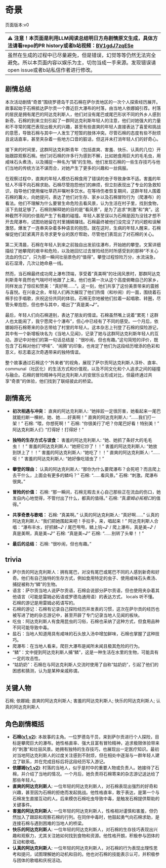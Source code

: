 # 奇景
页面版本:v0
 

| :warning: 注意！本页面是利用LLM阅读总结明日方舟剧情原文生成，具体方法请看repo的PR history或者b站视频：[BV1gdJ7zqESe](https://www.bilibili.com/video/BV1gdJ7zqESe/)         |
|:----------------------------|
| 虽然在生成的过程中已尽量避免，但是错误，幻觉等等仍然无法完全避免。所以本页面内容以娱乐为主，切勿当成一手来源。发现错误请open issue或者b站私信作者进行修改。|



## 剧情总结
本次活动剧情“奇景”围绕罗德岛干员石棉在萨尔贡地区的一次个人探索经历展开。故事起始于石棉抵达萨尔贡一个靠近巨大瀑布的村落，由当地人依娜姆引荐。村落的居民是拥有尾巴的阿达克利斯人，他们对没有尾巴或尾巴形状不同的外乡人感到新奇。石棉的到来立刻引起了一群阿达克利斯年轻人的注意，他们对她强大的力量和不寻常的尾巴表现出极大的兴趣，甚至有些直爽的年轻人直接表达了喜爱和挑战的意愿，导致石棉与其中一人发生了短暂的肢体冲突。尽管石棉的态度有些不耐烦且说话直率，甚至夹杂着一些地方口音的脏话，但这并未打消年轻人们的好奇心。

接下来的时间里，这群阿达克利斯青年（包括直爽、害羞、快乐、认真的几位）开始跟踪观察石棉。他们对石棉的许多行为感到不解，比如她食用巨大的毛毛虫，用咸味石头煮汤，以及捕捉一种名为“鳞”的生物。他们发现石棉的一些生存技巧与他们当地的传统方法不谋而合，对她产生了更多的兴趣和一丝佩服。

在观察过程中，直爽的年轻人模仿石棉食用了错误的虫子导致身体不适。害羞的年轻人不得不向石棉求助。石棉尽管抱怨他们的麻烦，但立刻表现出了专业的急救知识，指导他们使用催吐草药并嘱咐多饮水。在等待伤者恢复期间，这群年轻人围着石棉的篝火，向她提问，表达了他们对生存、家乡以及石棉冒险行为（爬瀑布）的看法。他们不理解为什么要冒生命危险去看风景，认为生活在村子里，找到食物，活下去就足够了。石棉则解释她的目的是“看风景”，是为了追求“刺激”和“爽”。这种截然不同的价值观产生了有趣的碰撞。年轻人甚至误以为石棉是因为没钱才想不开去爬瀑布，试图劝她留在村里捕鳞赚钱。石棉最终被他们没完没了的问题和误解激怒，爆发了一连串夹杂着多种语言的抱怨。就在这时，生病的年轻人醒来，石棉催促他们赶紧离开去寻求更专业的医疗帮助，尽管他们表现出了对石棉的关心。

第二天清晨，石棉在年轻人到来之前独自出发前往瀑布，开始她的攀登。文案详细描绘了她攀爬的艰辛和危险，以及她回忆过去冒险经历时所感受到的那种“不关心流血的伤口”，只为那一瞬间壮丽景色的“值得”。攀登过程惊险万分，水流湍急，岩石湿滑，几次让她命悬一线。

然而，当石棉最终成功爬上瀑布顶端，享受着“真美啊”的壮阔风景时，那群阿达克利斯青年竟然也气喘吁吁地跟了上来。他们也第一次从这个高度俯瞰自己的家乡，同样发出了惊叹和赞美：“真好啊......”。这一刻，他们共享了这份美景带来的震撼与喜悦。在兴奋之余，年轻人们再次展现了他们热情（和吵闹）的一面，围绕着石棉手拉手唱歌，庆祝这份共同的体验。石棉无奈地被他们拉着一起唱歌、转圈，尽管头晕抱怨，但也参与其中，唱出了“真是美~♪”。

最后，年轻人们向石棉道别，表达了朋友的情谊。石棉虽然嘴上说着“累死！这群人也太能闹了，我宁愿爬十个瀑布”，但心中已经有了不同的感受。一个月后，依娜姆将石棉寄来的杂志带给了村里的年轻人。这本杂志上刊登了石棉的探险游记，其中有一个新增板块名为《当地人见闻》，记录了她与这群阿达克利斯年轻人的互动。游记中对他们的第一句话总结是：“很吵闹，但也有趣。”这句简短的评价，既包含了石棉对他们“啰嗦”、“闹腾”的印象，也肯定了他们为这段经历增添的色彩和意义，标志着这次奇遇带来的独特情谊。

整个故事通过石棉这个“外来者”的视角，展现了萨尔贡阿达克利斯人淳朴、直率、 communal（社区化）的生活方式和价值观，以及不同文化和个人追求之间的碰撞与融合。石棉的冒险精神与阿达克利斯人的安居乐业形成对比，但最终通过共享“奇景”的体验，他们找到了联结彼此的桥梁。
## 剧情高光
*   **初次相遇与冲突：**
    直爽的阿达克利斯人: “她摔跤一定很厉害，她看起来一尾巴就能扫断一棵树，她、她......好美啊！”
    直爽的阿达克利斯人: “......我们打一架！”
    石棉: “喂，你想死啊！”
    石棉: “你很美行了吧？你尾巴好看！特别美！”
    阿达克利斯人们: “打得好！打得好！”

*   **独特的生存方式与误食：**
    害羞的阿达克利斯人: “她、她抓了条好大的毛毛虫！！”
    害羞的阿达克利斯人: “她把它炒了！！”
    害羞的阿达克利斯人: “她放到饼上了！！”
    害羞的阿达克利斯人: “她吃了！！”
    直爽的阿达克利斯人: “......呕！”
    害羞的阿达克利斯人: “她好像吃错虫了！”

*   **攀登的理由：**
    认真的阿达克利斯人: “那你为什么要爬瀑布？会死吧？而且爬上去干什么，上面会有更多的鳞吗？”
    石棉: “......看风景。”
    石棉: “刺激。爬瀑布很爽。”

*   **冒险的价值：**
    石棉: “那一瞬间，石棉无暇去关心自己那些正在流血的伤口，她发自内心地觉得，不管付出了什么，都真的值得。”
    石棉: “真*雷姆必拓粗口*的值得。”

*   **共享奇景与歌唱：**
    石棉: “真美啊。”
    认真的阿达克利斯人: “真好啊......”
    认真的阿达克利斯人: “我们把她围起来吧！手拉手，来，唱起来！”
    阿达克利斯人合唱：“瀑布丰水，好抓鳞~♪ / 尾巴甩甩，鳞上钩~♪ / 爬上瀑布，真是美~♪ / 真是美啊，真是美~♪”
    石棉: “真是美~♪”
    石棉: “......别转了头晕！！”

*   **最后的总结：**
    石棉: “很吵闹，但也有趣。”
## trivia
*   萨尔贡的阿达克利斯人：拥有尾巴，对没有尾巴或尾巴不同的人感到新奇和好奇。他们有自己独特的生存方式，例如食用特定的虫子、使用咸味石头煮汤、捕捉被称为“鳞”的生物。
*   语言：萨尔贡当地人说萨尔贡语，石棉会说部分萨尔贡语，但也使用夹杂着其他语言（可能是雷姆必拓语或罗德岛通用语）的表达方式， locals 听不懂。石棉的游记是用雷姆必拓语写的。
*   石棉的游记：石棉有记录自己探险经历并发表的习惯，这次在萨尔贡的经历也被写进了她的杂志游记中，甚至开辟了专门记录当地人见闻的板块。
*   吃虫：阿达克利斯人有食用昆虫的习俗，石棉也采纳了这种方式，但食用品种不同可能导致中毒。
*   盐石：当地人知道用具有咸味的石头放入汤中增加鲜味，石棉也掌握了这种技巧。
*   爬瀑布：在当地人看来，爬巨大瀑布是闻所未闻且极其危险的行为。
*   “鳞”：文中提到阿达克利斯人捕“鳞”，这是一种生活在水里的生物，可能具有一定的攻击性。
*   “姑奶奶”：石棉在与阿达克利斯人交流时使用了自称“姑奶奶”，引起了他们的困惑和猜测，认为是某种亲戚称谓。
## 关键人物
石棉; 依娜姆; 直爽的阿达克利斯人; 害羞的阿达克利斯人; 快乐的阿达克利斯人; 认真的阿达克利斯人
## 角色剧情概括
-   **石棉([v1](../chars/char_378_asbest.md),[v2](../char_v3/char_378_asbest.md))**: 本故事的主角。一位罗德岛干员，来到萨尔贡进行个人探险，目标是攀爬巨大的瀑布。她性格直率、强大且富有冒险精神，追求极限体验带来的“刺激”和壮丽风景。她拥有独特的生存技巧，也展现出一定医疗知识。最初对当地阿达克利斯人的过度关注感到不耐烦，但在相处中逐渐与一群年轻人建立了联系，并在完成目标后将这段经历写入游记。
-   **依娜姆([v1](../chars/extended_char_yi_na_mu.md),[v2](../char_v3/extended_char_yi_na_mu.md))**: 村落的当地人，似乎是村中的重要人物或负责人。她接待了石棉，并介绍了当地的情况。一个月后，她负责将石棉寄来的杂志游记送达给了那些年轻人。
-   **直爽的阿达克利斯人**: 一位年轻的阿达克利斯人，对石棉表现出强烈的好奇和兴趣，甚至因为石棉的拒绝而发起挑战。他性格直率，敢于表达，是第一个与石棉发生直接互动的人。后来模仿石棉吃虫导致中毒，是触发石棉提供帮助的关键事件。
-   **害羞的阿达克利斯人**: 一位年轻的阿达克利斯人，性格相对谨慎和害羞，但仍然加入了跟踪和观察石棉的行列。在同伴中毒时，他鼓起勇气向石棉求助，是连接石棉与遇到困难的当地人的桥梁。
-   **快乐的阿达克利斯人**: 一位年轻的阿达克利斯人，对石棉的生存技巧表现出兴趣和观察力，尤其关注她如何找到食物和资源。他性格开朗，积极参与团体的互动和歌唱。
-   **认真的阿达克利斯人**: 一位年轻的阿达克利斯人，对石棉的行为表现出理性思考和提问，试图理解她的动机和目的。他也对石棉的技能表示认可，并积极参与团体的歌唱和庆祝活动。